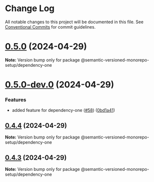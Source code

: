 # Change Log

All notable changes to this project will be documented in this file.
See [Conventional Commits](https://conventionalcommits.org) for commit guidelines.

# [0.5.0](https://github.com/gbublys/semantic-versioned-monorepo-setup/compare/@semantic-versioned-monorepo-setup/dependency-one@0.5.0-dev.0...@semantic-versioned-monorepo-setup/dependency-one@0.5.0) (2024-04-29)

**Note:** Version bump only for package @semantic-versioned-monorepo-setup/dependency-one





# [0.5.0-dev.0](https://github.com/gbublys/semantic-versioned-monorepo-setup/compare/@semantic-versioned-monorepo-setup/dependency-one@0.4.4...@semantic-versioned-monorepo-setup/dependency-one@0.5.0-dev.0) (2024-04-29)


### Features

* added feature for dependency-one ([#58](https://github.com/gbublys/semantic-versioned-monorepo-setup/issues/58)) ([0bd1a41](https://github.com/gbublys/semantic-versioned-monorepo-setup/commit/0bd1a411c0a9f2dd9c5f2e7a493fccf1219b72d2))





## [0.4.4](https://github.com/gbublys/semantic-versioned-monorepo-setup/compare/@semantic-versioned-monorepo-setup/dependency-one@0.4.3...@semantic-versioned-monorepo-setup/dependency-one@0.4.4) (2024-04-29)

**Note:** Version bump only for package @semantic-versioned-monorepo-setup/dependency-one





## [0.4.3](https://github.com/gbublys/semantic-versioned-monorepo-setup/compare/@semantic-versioned-monorepo-setup/dependency-one@0.4.1...@semantic-versioned-monorepo-setup/dependency-one@0.4.3) (2024-04-29)

**Note:** Version bump only for package @semantic-versioned-monorepo-setup/dependency-one
